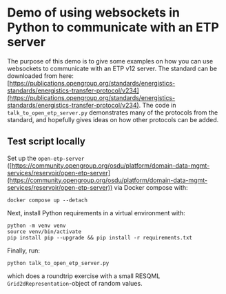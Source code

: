 # Demo of using websockets in Python to communicate with an ETP server
The purpose of this demo is to give some examples on how you can use websockets to communicate with an ETP v12 server. The standard can be downloaded from here: [https://publications.opengroup.org/standards/energistics-standards/energistics-transfer-protocol/v234](https://publications.opengroup.org/standards/energistics-standards/energistics-transfer-protocol/v234). The code in `talk_to_open_etp_server.py` demonstrates many of the protocols from the standard, and hopefully gives ideas on how other protocols can be added.

## Test script locally
Set up the `open-etp-server` ([https://community.opengroup.org/osdu/platform/domain-data-mgmt-services/reservoir/open-etp-server](https://community.opengroup.org/osdu/platform/domain-data-mgmt-services/reservoir/open-etp-server)) via Docker compose with:
```
docker compose up --detach
```
Next, install Python requirements in a virtual environment with:
```
python -m venv venv
source venv/bin/activate
pip install pip --upgrade && pip install -r requirements.txt
```
Finally, run:
```
python talk_to_open_etp_server.py
```
which does a roundtrip exercise with a small RESQML `Grid2dRepresentation`-object of random values.
